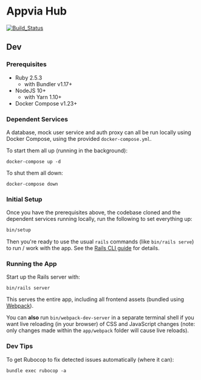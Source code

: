 # Appvia Hub

[![Build_Status](https://circleci.com/gh/appvia/appvia-hub.svg?style=svg&circle-token=ea303efa15990d76dc61bbbed4e4b634b578299f)](https://circleci.com/gh/appvia/appvia-hub)

## Dev

### Prerequisites

- Ruby 2.5.3
  - with Bundler v1.17+
- NodeJS 10+
  - with Yarn 1.10+
- Docker Compose v1.23+

### Dependent Services

A database, mock user service and auth proxy can all be run locally using Docker Compose, using the provided `docker-compose.yml`.

To start them all up (running in the background):

```shell
docker-compose up -d
```

To shut them all down:

```shell
docker-compose down
```

### Initial Setup

Once you have the prerequisites above, the codebase cloned and the dependent services running locally, run the following to set everything up:

```bash
bin/setup
```

Then you're ready to use the usual `rails` commands (like `bin/rails serve`) to run / work with the app. See the [Rails CLI guide](http://guides.rubyonrails.org/command_line.html) for details.

### Running the App

Start up the Rails server with:

```shell
bin/rails server
```

This serves the entire app, including all frontend assets (bundled using [Webpack](https://webpack.js.org/)).

You can **also** run `bin/webpack-dev-server` in a separate terminal shell if you want live reloading (in your browser) of CSS and JavaScript changes (note: only changes made within the `app/webpack` folder will cause live reloads).


### Dev Tips

To get Rubocop to fix detected issues automatically (where it can):

```shell
bundle exec rubocop -a
```
